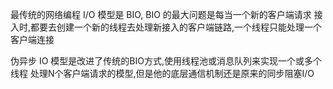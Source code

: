 最传统的网络编程 I/O 模型是 BIO, BIO 的最大问题是每当一个新的客户端请求
接入时,都要去创建一个新的线程去处理新接入的客户端链路,一个线程只能处理一个
客户端连接

伪异步 IO 模型是改进了传统的BIO方式,使用线程池或消息队列来实现一个或多个线程
处理N个客户端请求的模型,但是他的底层通信机制还是原来的同步阻塞I/O